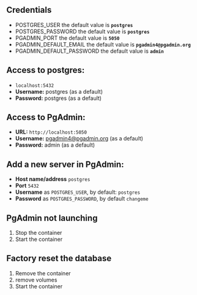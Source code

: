 ## Credentials
* POSTGRES_USER the default value is **`postgres`**
* POSTGRES_PASSWORD the default value is **`postgres`**
* PGADMIN_PORT the default value is **`5050`**
* PGADMIN_DEFAULT_EMAIL the default value is **`pgadmin4@pgadmin.org`**
* PGADMIN_DEFAULT_PASSWORD the default value is **`admin`**

## Access to postgres: 
* `localhost:5432`
* **Username:** postgres (as a default)
* **Password:** postgres (as a default)

## Access to PgAdmin: 
* **URL:** `http://localhost:5050`
* **Username:** pgadmin4@pgadmin.org (as a default)
* **Password:** admin (as a default)

## Add a new server in PgAdmin:
* **Host name/address** `postgres`
* **Port** `5432`
* **Username** as `POSTGRES_USER`, by default: `postgres`
* **Password** as `POSTGRES_PASSWORD`, by default `changeme`

## PgAdmin not launching
1. Stop the container
2. Start the container

## Factory reset the database
1. Remove the container
2. remove volumes
3. Start the container
